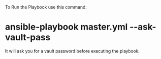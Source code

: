 To Run the Playbook use this command:
# ansible-playbook master.yml --ask-vault-pass
It will ask you for a vault password before executing the playbook.
